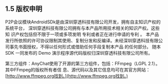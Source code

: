 ## 1.5 版权申明

P2P会议模块AndroidSDk是由深圳穿透科技有限公司开发，拥有自主知识产权的系统平台， 深圳穿透科技有限公司拥有与本产品所用技术相关的知识产权。这些知 识产权包括但不限于一项或多项发明 专利或者正在进行申请的专利 。 本产品发行所依照的许可协议限制其使用、复制分发和反编译。未经深圳穿透科技有限公司事先书面授权，不得以任何形式或借助任何手段复制本产品 的任何部分。 随本 SDK 一同发布的 Demo 演示程序源代码版权归深圳穿透科技有限公司所有。

第三方组件：AnyChat使用了开源的第三方组件，包括：FFmpeg（LGPL 2.1）。其中FFmpeg的版权所有者信 息、源代码以及其它信息均可在其官方网站：[http://www.ffmpeg.org找到。](http://www.ffmpeg.org找到。)

